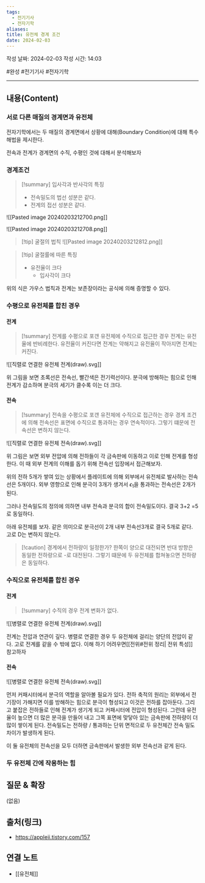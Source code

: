 ```yaml
---
tags:
  - 전기기사
  - 전자기학
aliases: 
title: 유전체 경계 조건
date: 2024-02-03
---
```

작성 날짜: 2024-02-03
작성 시간: 14:03

#완성 #전기기사 #전자기학 

----
## 내용(Content)
### 서로 다른 매질의 경계면과 유전체
전자기학에서는 두 매질의 경계면에서 상황에 대해(Boundary Condition)에 대해 특수 해법을 제시한다.

전속과 전계가 경계면의 수직, 수평인 것에 대해서 분석해보자

### 경계조건
>[!summary] 입사각과 반사각의 특징
> - 전속밀도의 법선 성분은 같다.
> - 전계의 접선 성분은 같다.

![[Pasted image 20240203212700.png]]

![[Pasted image 20240203212708.png]]

>[!tip] 굴절의 법칙
>![[Pasted image 20240203212812.png]]
>

>[!tip] 굴절률에 따른 특징
>- 유전율이 크다
>	- 입사각이 크다

위의 식은 가우스 법칙과 전계는 보존장이라는 공식에 의해 증명할 수 있다.

### 수평으로 유전체를 합친 경우
#### 전계
>[!summary] 전계를 수평으로 포갠 유전체에 수직으로 접근한 경우
>전계는 유전율에 반비례한다. 유전율이 커진다면 전계는 약해지고 유전율이 작아지면 전계는 커진다.

![[직렬로 연결한 유전체 전계(draw).svg]]

위 그림을 보면 초록선은 전속선, 빨간색은 전기력선이다. 분극에 방해하는 힘으로 인해 전계가 감소하며 분극의 세기가 클수록 이는 더 크다. 
#### 전속
>[!summary] 전속을 수평으로 포갠 유전체에 수직으로 접근하는 경우
>경계 조건에 의해 전속선은 표면에 수직으로 통과하는 경우 연속적이다. 그렇기 떄문에 전속선은 변하지 않는다.

![[직렬로 연결한 유전체 전속(draw).svg]]

위 그림은 보면 외부 전압에 의해 전하들이 각 금속판에 이동하고 이로 인해 전계를 형성한다.
이 때 외부 전계의 이해를 돕기 위해 전속선 입장에서 접근해보자.

위의 전하 5개가 쌓여 있는 상황에서 플레이트에 의해 외부에서 유전체로 발사하는 전속선은 5개이다. 외부 영향으로 인해 분극이 3개가 생겨서 $\epsilon_{1}$을 통과하는 전속선은 2개가 된다.

그러나 전속밀도의 정의에 의하면 내부 전속과 분극의 합이 전속밀도이다. 결국 3+2 =5로 동일하다.

아래 유전체를 보자. 같은 의미으로 분극선이 2개 내부 전속선3개로 결국 5개로 같다. 고로 D는 변하지 않는다.


>[!caution] 경계에서 전하량이 일정한가?
>한쪽이 양으로 대전되면 반대 방향은 동일한 전하량으로 -로 대전된다. 그렇기 떄문에 두 유전체를 합쳐놓으면 전하량은 동일하다.


### 수직으로 유전체를 합친 경우
#### 전계
>[!summary] 수직의 경우 전계
>변화가 없다.

![[병렬로 연결한 유전체 전계(draw).svg]]

전계는 전압과 연관이 깊다. 병렬로 연결한 경우  두 유전체에 걸리는 양단의 전압이 같다. 고로 전계를 같을 수 밖에 없다. 이해 하기 어려우면[[전위#전위 정리| 전위 특성]] 참고하자

#### 전속
![[병렬로 연결한 유전체 전속(draw).svg]]

먼저 커패시터에서 분극의 역할을 알아볼 필요가 있다. 전하 축적의 원리는 외부에서 전기장이 가해지면 이를 방해하는 힘으로 분극이 형성되고 이것은 전하를 잡아둔다. 그리고 붙잡은 전하들로 인해 전계가 생기게 되고 커패시터에 전압이 형성된다. 그런데 유전율이 높으면 더 많은 분극을 만들어 내고 그쪽 표면에 맞닿아 있는 금속판에 전하량이 더 많이 쌓이게 된다. 전속밀도는 전하량 / 통과하는 단위 면적으로 두 유전체간 전속 밀도 차이가 발생하게 된다.

이 둘 유전체의 전속선을 모두 더하면 금속판에서 발생한 외부 전속선과 같게 된다.




### 두 유전체 간에 작용하는 힘

## 질문 & 확장

(없음)

## 출처(링크)
- https://appleii.tistory.com/157

## 연결 노트
- [[유전체]]









